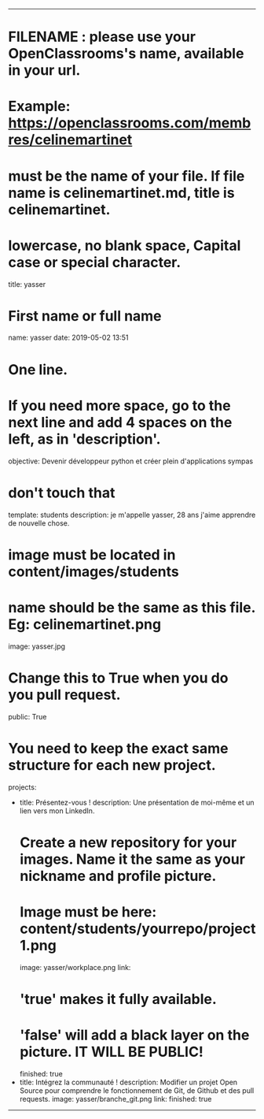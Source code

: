 ---

# FILENAME : please use your OpenClassrooms's name, available in your url.
# Example: https://openclassrooms.com/membres/celinemartinet
# must be the name of your file. If file name is celinemartinet.md, title is celinemartinet.
# lowercase, no blank space, Capital case or special character.
title: yasser

# First name or full name
name: yasser
date: 2019-05-02 13:51

# One line.
# If you need more space, go to the next line and add 4 spaces on the left, as in 'description'.
objective: Devenir développeur python et créer plein d'applications sympas

# don't touch that
template: students
description:
    je m'appelle yasser, 28 ans j'aime apprendre de nouvelle chose.

# image must be located in content/images/students
# name should be the same as this file. Eg: celinemartinet.png
image: yasser.jpg

# Change this to True when you do you pull request.
public: True

# You need to keep the exact same structure for each new project.
projects:
  - title: Présentez-vous !
    description: Une présentation de moi-même et un lien vers mon LinkedIn.
    # Create a new repository for your images. Name it the same as your nickname and profile picture.
    # Image must be here: content/students/yourrepo/project1.png
    image: yasser/workplace.png
    link: 
    # 'true' makes it fully available.
    # 'false' will add a black layer on the picture. IT WILL BE PUBLIC!
    finished: true
  - title: Intégrez la communauté !
    description: Modifier un projet Open Source pour comprendre le fonctionnement de Git, de Github et des pull requests. 
    image: yasser/branche_git.png
    link: 
    finished: true
 
---
